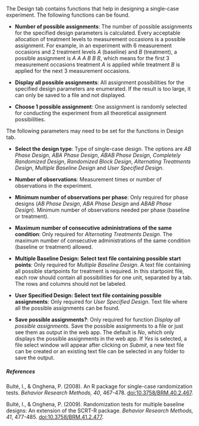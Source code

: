The Design tab contains functions that help in designing a single-case experiment. The following functions can be found.

* **Number of possible assignments**: The number of possible assignments for the specified design parameters is calculated. Every acceptable allocation of treatment levels to measurement occasions is a possible assignment. For example, in an experiment with 6 measurement occasions and 2 treatment levels *A* (baseline) and *B* (treatment), a possible assignment is *A A A B B B*, which means for the first 3 measurement occasions treatment *A* is applied while treatment *B* is applied for the next 3 measurement occasions.

* **Display all possible assignments**: All assignment possibilities for the specified design parameters are enumerated. If the result is too large, it can only be saved to a file and not displayed.

* **Choose 1 possible assignment**: One assignment is randomly selected for conducting the experiment from all theoretical assignment possibilities.

The following parameters may need to be set for the functions in Design tab.

* **Select the design type**: Type of single-case design. The options are *AB Phase Design*, *ABA Phase Design*, *ABAB Phase Design*, *Completely Randomized Design*, *Randomized Block Design*, *Alternating Treatments Design*, *Multiple Baseline Design* and *User Specified Design*.

* **Number of observations**: Measurement times or number of observations in the experiment.

* **Minimum number of observations per phase**: Only required for phase designs (*AB Phase Design*, *ABA Phase Design* and *ABAB Phase Design*). Minimum number of observations needed per phase (baseline or treatment).

* **Maximum number of consecutive administrations of the same condition**: Only required for *Alternating Treatments Design*. The maximum number of consecutive administrations of the same condition (baseline or treatment) allowed.

* **Multiple Baseline Design: Select text file containing possible start points**: Only required for *Multiple Baseline Design*. A text file containing all possible startpoints for treatment is required. In this startpoint file, each row should contain all possibilities for one unit, separated by a tab. The rows and columns should not be labeled.

* **User Specified Design: Select text file containing possible assignments**: Only required for *User Specified Design*. Text file where all the possible assignments can be found. 

* **Save possible assignments?**: Only required for function *Display all possible assignments*. Save the possible assignments to a file or just see them as output in the web app. The default is *No*, which only displays the possible assignments in the web app. If *Yes* is selected, a file select window will appear after clicking on *Submit*, a new text file can be created or an existing text file can be selected in any folder to save the output.

##### **References**

Bult&eacute;, I., & Onghena, P. (2008). An R package for single-case randomization tests. *Behavior Research Methods, 40*, 467-478. [doi:10.3758/BRM.40.2.467](https://link.springer.com/article/10.3758/BRM.40.2.467).

Bult&eacute;, I., & Onghena, P. (2009). Randomization tests for multiple baseline designs: An extension of the SCRT-R package. *Behavior Research Methods, 41*, 477-485. [doi:10.3758/BRM.41.2.477](https://link.springer.com/article/10.3758/BRM.41.2.477).
